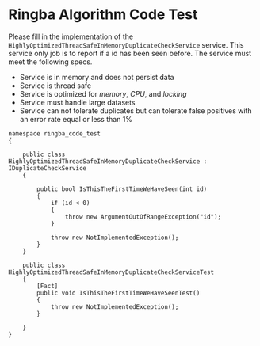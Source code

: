 # Ringba Algorithm Code Test

Please fill in the implementation of the `HighlyOptimizedThreadSafeInMemoryDuplicateCheckService` service. This service only job is to report if a id has been seen before. The service must meet the following specs.
- Service is in memory and does not persist data
- Service is thread safe
- Service is optimized for *memory*, *CPU*, and *locking*
- Service must handle large datasets
- Service can not tolerate duplicates but can tolerate false positives with an error rate equal or less than 1%



```
namespace ringba_code_test
{

    public class HighlyOptimizedThreadSafeInMemoryDuplicateCheckService : IDuplicateCheckService
    {
       
        public bool IsThisTheFirstTimeWeHaveSeen(int id)
        {
            if (id < 0)
            {
                throw new ArgumentOutOfRangeException("id");
            }

            throw new NotImplementedException();
        }
    }

    public class HighlyOptimizedThreadSafeInMemoryDuplicateCheckServiceTest
    {
        [Fact]
        public void IsThisTheFirstTimeWeHaveSeenTest()
        {
            throw new NotImplementedException();
        }

    }
}
```
